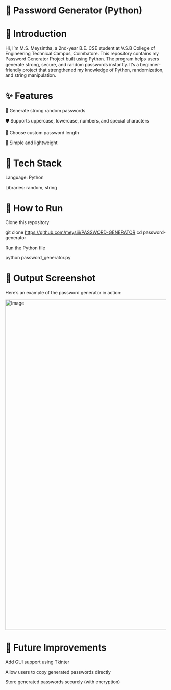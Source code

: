 # 🔐 Password Generator (Python)
# 📌 Introduction

Hi, I’m M.S. Meysintha, a 2nd-year B.E. CSE student at V.S.B College of Engineering Technical Campus, Coimbatore.
This repository contains my Password Generator Project built using Python. The program helps users generate strong, secure, and random passwords instantly. It’s a beginner-friendly project that strengthened my knowledge of Python, randomization, and string manipulation.

# ✨ Features

🔑 Generate strong random passwords

🛡️ Supports uppercase, lowercase, numbers, and special characters

📏 Choose custom password length

🎯 Simple and lightweight

# 🔧 Tech Stack

Language: Python

Libraries: random, string

# 🚀 How to Run

Clone this repository

git clone https://github.com/meysiii/PASSWORD-GENERATOR
cd password-generator


Run the Python file

python password_generator.py

# 📸 Output Screenshot

Here’s an example of the password generator in action:

<img width="1920" height="1030" alt="Image" src="https://github.com/user-attachments/assets/a0ac950a-42c0-43d4-a4fa-386fd5ba3cf1" />

# 🔮 Future Improvements

Add GUI support using Tkinter

Allow users to copy generated passwords directly

Store generated passwords securely (with encryption)

